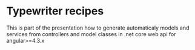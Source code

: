 # Typewriter recipes

This is part of the presentation how to generate automaticaly models and services from controllers and model classes in .net core web api for angular>=4.3.x